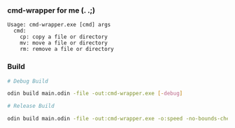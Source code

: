 ### cmd-wrapper for me (. .;)

```
Usage: cmd-wrapper.exe [cmd] args
  cmd:
    cp: copy a file or directory
    mv: move a file or directory
    rm: remove a file or directory
```

### Build

```sh
# Debug Build

odin build main.odin -file -out:cmd-wrapper.exe [-debug]

# Release Build

odin build main.odin -file -out:cmd-wrapper.exe -o:speed -no-bounds-check
```
